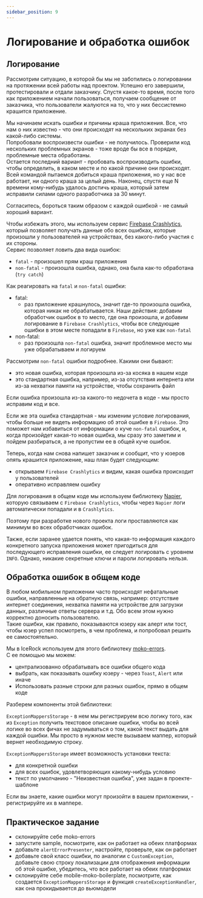 ```yaml
---
sidebar_position: 9
---
```


# Логирование и обработка ошибок

## Логирование

Рассмотрим ситуацию, в которой бы мы не заботились о логировании на протяжении всей работы над проектом. Успешно его завершили, протестировали и отдали заказчику.
Спустя какое-то время, после того как приложением начали пользоваться, получаем сообщение от заказчика, что пользователи жалуются на то, что у них бессистемно крашится приложение.

Мы начинаем искать ошибки и причины краша приложения. Все, что нам о них известно - что они происходят на нескольких экранах без какой-либо системы.  
Попробовали воспроизвести ошибки - не получилось. Проверили код нескольких проблемных экранов - тоже вроде бы все в порядке, проблемные места обработаны.  
Остается последний вариант - пробовать воспроизводить ошибки, чтобы определить, в каком месте и по какой причине они происходят. Всей командой пытаемся добиться краша приложения, но у нас все работает, ни одного краша за целый день.
Наконец, спустя еще N времени кому-нибудь удалось достичь краша, который затем исправили силами одного разработчика за 30 минут.  

Согласитесь, бороться таким образом с каждой ошибкой - не самый хороший вариант. 

Чтобы избежать этого, мы используем сервис [Firebase Crashlytics](https://firebase.google.com/docs/crashlytics), который позволяет получать данные обо всех ошибках, которые произошли у пользователей на устройствах, без какого-либо участия с их стороны.  
Сервис позволяет ловить два вида ошибок:
  - `fatal` - произошел прям краш приложения
  - `non-fatal` - произошла ошибка, однако, она была как-то обработана (`try catch`)

Как реагировать на `fatal` и `non-fatal` ошибки:
- fatal:
  - раз приложение крашнулось, значит где-то произошла ошибка, которая никак не обрабатывается. 
    Наши действия: добавим обработчик ошибок в то место, где она произошла, и добавим логирование в `Firebase Crashlytics`, чтобы все следующие ошибки в этом месте попадали в `Firebase`, но уже как `non-fatal`
- non-fatal:
  - раз произошла `non-fatal` ошибка, значит проблемное место мы уже обрабатываем и логируем
  
Рассмотрим `non-fatal` ошибки подробнее. Какими они бывают:
  - это новая ошибка, которая произошла из-за косяка в нашем коде
  - это стандартная ошибка, например, из-за отсутствия интернета или из-за нехватки памяти на устройстве, чтобы сохранить файл

Если ошибка произошла из-за какого-то недочета в коде - мы просто исправим код и все.  

Если же эта ошибка стандартная - мы изменим условие логирования, чтобы больше не видеть информацию об этой ошибке в `Firebase`.
Это поможет нам избавиться от информации о куче `non-fatal` ошибок, и, когда произойдет какая-то новая ошибка, мы сразу это заметим и пойдем разбираться, а не пропустим ее в общей куче ошибок.

Теперь, когда нам снова напишет заказчик и сообщит, что у юзеров опять крашится приложение, наш план будет следующим:
- открываем `Firebase Crashlytics` и видим, какая ошибка происходит у пользователей
- оперативно исправляем ошибку

Для логирования в общем коде мы используем библиотеку [Napier](https://github.com/AAkira/Napier), которую связываем с `Firebase Crashlytics`, чтобы через `Napier` логи автоматически попадали и в `Crashlytics`.

Поэтому при разработке нового проекта логи проставляются как минимум во всех обработчиках ошибок.

Также, если заранее удается понять, что какая-то информация каждого конкретного запуска приложения может пригодиться для последующего исправления ошибки, ее следует логировать с уровнем `INFO`.
Однако, никакие секретные ключи и пароли логировать нельзя.


## Обработка ошибок в общем коде

В любом мобильном приложении часто происходят нефатальные ошибки, направленные на обратную связь, например: отсутствие интернет соединения, нехватка памяти на устройстве для загрузки данных, различные ответы сервера и т.д. Обо всем этом нужно корректно доносить пользователю.  
Такие ошибки, как правило, показываются юзеру как алерт или тост, чтобы юзер успел посмотреть, в чем проблема, и попробовал решить ее самостоятельно. 

Мы в IceRock используем для этого библиотеку [moko-errors](https://github.com/icerockdev/moko-errors).  
С ее помощью мы можем:
- централизованно обрабатывать все ошибки общего кода
- выбрать, как показывать ошибку юзеру - через `Toast`, `Alert` или иначе
- Использовать разные строки для разных ошибок, прямо в общем коде

Разберем компоненты этой библиотеки:

`ExceptionMappersStorage` - в нем мы регистрируем всю логику того, как из `Exception` получить текстовое описание ошибки, чтобы во всей логике во всех фичах не задумываться о том, какой текст выдать для каждой ошибки.
Мы просто в нужном месте вызываем маппер, который вернет необходимую строку.

`ExceptionMappersStorage` имеет возможность установки текста:
- для конкретной ошибки
- для всех ошибок, удовлетворяющих какому-нибудь условию
- текст по умолчанию - "Неизвестная ошибка", уже задан в проекте-шаблоне

Если вы знаете, какие ошибки могут произойти в вашем приложении, - регистрируйте их в маппере.

## Практическое задание

- склонируйте себе moko-errors
- запустите sample, посмотрите, как он работает на обеих платформах
- добавьте `alertErrorPresenter`, настройте, проверьте, как он работает 
- добавьте свой класс ошибки, по аналогии с `CustomException`, добавьте свою строку локализации для отображения информации об этой ошибке, убедитесь, что все работает на обеих платформах
- склонируйте себе mobile-moko-boilerplate, посмотрите, как создается `ExceptionMappersStorage` и функция `createExceptionHandler`, как она прокидывается до вьюмодели 
